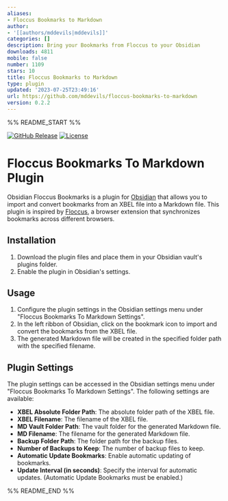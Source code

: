```yaml
---
aliases:
- Floccus Bookmarks to Markdown
author:
- '[[authors/mddevils|mddevils]]'
categories: []
description: Bring your Bookmarks from Floccus to your Obsidian
downloads: 4811
mobile: false
number: 1109
stars: 10
title: Floccus Bookmarks to Markdown
type: plugin
updated: '2023-07-25T23:49:16'
url: https://github.com/mddevils/floccus-bookmarks-to-markdown
version: 0.2.2
---
```


%% README_START %%

[![GitHub Release](https://img.shields.io/github/release/mddevils/floccus-bookmarks-to-markdown?include_prereleases=&sort=semver&color=blue)](https://github.com/mddevils/floccus-bookmarks-to-markdown/releases/)
[![License](https://img.shields.io/badge/License-MIT-blue)](#license)
# Floccus Bookmarks To Markdown Plugin

Obsidian Floccus Bookmarks is a plugin for [Obsidian](https://obsidian.md/) that allows you to import and convert bookmarks from an XBEL file into a Markdown file. This plugin is inspired by [Floccus](https://floccus.org/), a browser extension that synchronizes bookmarks across different browsers.

## Installation

1. Download the plugin files and place them in your Obsidian vault's plugins folder.
2. Enable the plugin in Obsidian's settings.

## Usage

1. Configure the plugin settings in the Obsidian settings menu under "Floccus Bookmarks To Markdown Settings".
2. In the left ribbon of Obsidian, click on the bookmark icon to import and convert the bookmarks from the XBEL file.
3. The generated Markdown file will be created in the specified folder path with the specified filename.

## Plugin Settings

The plugin settings can be accessed in the Obsidian settings menu under "Floccus Bookmarks To Markdown Settings". The following settings are available:

- **XBEL Absolute Folder Path**: The absolute folder path of the XBEL file.
- **XBEL Filename**: The filename of the XBEL file.
- **MD Vault Folder Path**: The vault folder for the generated Markdown file.
- **MD Filename**: The filename for the generated Markdown file.
- **Backup Folder Path**: The folder path for the backup files.
- **Number of Backups to Keep**: The number of backup files to keep.
- **Automatic Update Bookmarks**: Enable automatic updating of bookmarks.
- **Update Interval (in seconds)**: Specify the interval for automatic updates. (Automatic Update Bookmarks must be enabled.)


%% README_END %%